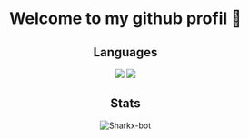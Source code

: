 <h1 align="center">Welcome to my github profil 👋</h1>

<h2 align="center">Languages</h2>

<p align="center">
<img src="https://img.shields.io/badge/javascript-%23323330.svg?style=for-the-badge&logo=javascript&logoColor=%23F7DF1E">
<img src="https://img.shields.io/badge/node.js-6DA55F?style=for-the-badge&logo=node.js&logoColor=white">
</p>

<h2 align="center">Stats</h2>

<p align="center"><img src="https://github-readme-streak-stats.herokuapp.com/?user=Sharkx-bot&theme=dark&hide_border=false&stroke=0000&background=0D1117&ring=FFFFFF&fire=e6b800&currStreakLabel=FFFFFF" alt="Sharkx-bot"/></p>
